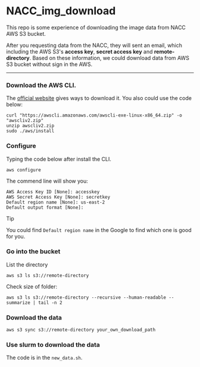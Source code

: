 # NACC_img_download

This repo is some experience of downloading the image data from NACC AWS S3 bucket.

After you requesting data from the NACC, they will sent an email, which including the AWS S3's **access key**, **secret access key** and **remote-directory**. 
Based on these information, we could download data from AWS S3 bucket without sign in the AWS.

--------
### Download the AWS CLI.
The [official website](https://docs.aws.amazon.com/cli/latest/userguide/getting-started-install.html) gives ways to download it.
You also could use the code below:

```
curl "https://awscli.amazonaws.com/awscli-exe-linux-x86_64.zip" -o "awscliv2.zip"
unzip awscliv2.zip
sudo ./aws/install
```

### Configure
Typing the code below after install the CLI.
```
aws configure
```
The commend line will show you:
```
AWS Access Key ID [None]: accesskey
AWS Secret Access Key [None]: secretkey
Default region name [None]: us-east-2
Default output format [None]:
```

>[!TIP]
>You could find `Default region name` in the Google to find which one is good for you. 

### Go into the bucket
List the directory
```
aws s3 ls s3://remote-directory
```

Check size of folder: 
```
aws s3 ls s3://remote-directory --recursive --human-readable --summarize | tail -n 2
```

### Download the data
```
aws s3 sync s3://remote-directory your_own_download_path
```

### Use slurm to download the data
The code is in the `new_data.sh`.
